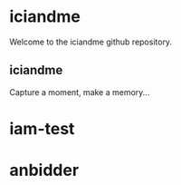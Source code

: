 # iciandme

Welcome to the iciandme github repository.

## iciandme

Capture a moment, make a memory...
# iam-test
# anbidder
